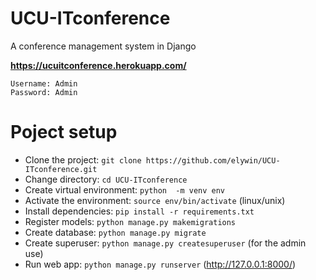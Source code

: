# UCU-ITconference
A conference management system in Django

**https://ucuitconference.herokuapp.com/**

```
Username: Admin
Password: Admin
```

# Poject setup

- Clone the project: `git clone https://github.com/elywin/UCU-ITconference.git`
- Change directory: `cd UCU-ITconference`
- Create virtual environment: `python  -m venv env`
- Activate the environment: `source env/bin/activate` (linux/unix)
- Install dependencies: `pip install -r requirements.txt`
- Register models: `python manage.py makemigrations`
- Create database: `python manage.py migrate`
- Create superuser: `python manage.py createsuperuser` (for the admin use)
- Run web app: `python manage.py runserver`  (http://127.0.0.1:8000/)
